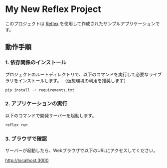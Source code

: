 # My New Reflex Project

このプロジェクトは [Reflex](https://reflex.dev/) を使用して作成されたサンプルアプリケーションです。

## 動作手順

### 1. 依存関係のインストール

プロジェクトのルートディレクトリで、以下のコマンドを実行して必要なライブラリをインストールします。
（仮想環境の利用を推奨します）

```bash
pip install -r requirements.txt
```

### 2. アプリケーションの実行

以下のコマンドで開発サーバーを起動します。

```bash
reflex run
```

### 3. ブラウザで確認

サーバーが起動したら、Webブラウザで以下のURLにアクセスしてください。

[http://localhost:3000](http://localhost:3000)
